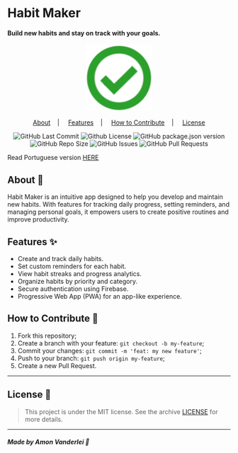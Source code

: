 # Habit Maker

#### Build new habits and stay on track with your goals.

<p align="center">  
<img src="public/icons/android-chrome-512x512.png" width="150"/></br>  
</p>

<p align="center">  
<a href="#about-memo">About</a>&nbsp;&nbsp;&nbsp; | &nbsp;&nbsp;&nbsp;  
<a href="#features-sparkles">Features</a>&nbsp;&nbsp;&nbsp; | &nbsp;&nbsp;&nbsp;  
<a href="#how-to-contribute-🤔">How to Contribute</a>&nbsp;&nbsp;&nbsp; | &nbsp;&nbsp;&nbsp;  
<a href="#license-scroll">License</a>  
</p>

<p align="center">  
<img alt="GitHub Last Commit" src="https://img.shields.io/github/last-commit/AmonVanderlei/habit-maker" />  
<img alt="Github License" src="https://img.shields.io/github/license/AmonVanderlei/habit-maker" />  
<img alt="GitHub package.json version" src="https://img.shields.io/github/package-json/v/AmonVanderlei/habit-maker">  
<img alt="GitHub Repo Size" src="https://img.shields.io/github/repo-size/AmonVanderlei/habit-maker" />  
<img alt="GitHub Issues" src="https://img.shields.io/github/issues/AmonVanderlei/habit-maker" />  
<img alt="GitHub Pull Requests" src="https://img.shields.io/github/issues-pr/AmonVanderlei/habit-maker" />  
</p>

Read Portuguese version [HERE](README-pt-br.md)

## About :memo:

Habit Maker is an intuitive app designed to help you develop and maintain new habits. With features for tracking daily progress, setting reminders, and managing personal goals, it empowers users to create positive routines and improve productivity.

## Features :sparkles:

- Create and track daily habits.
- Set custom reminders for each habit.
- View habit streaks and progress analytics.
- Organize habits by priority and category.
- Secure authentication using Firebase.
- Progressive Web App (PWA) for an app-like experience.

## How to Contribute 🤔

1. Fork this repository;
2. Create a branch with your feature: `git checkout -b my-feature`;
3. Commit your changes: `git commit -m 'feat: my new feature'`;
4. Push to your branch: `git push origin my-feature`;
5. Create a new Pull Request.

---

## License :scroll:

> This project is under the MIT license. See the archive [LICENSE](LICENSE) for more details.

---

##### Made by Amon Vanderlei :wave:
